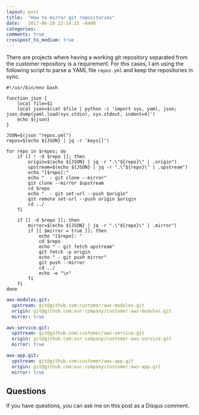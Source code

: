 ```yaml
---
layout: post
title:  "How to mirror git repositories"
date:   2017-06-28 22:14:15 -0400
categories: 
comments: true
crosspost_to_medium: true
---
```


There are projects where having a working git repository separated from the
customer repository is a requirement. For this cases, I am using the following
script to parse a YAML file `repos.yml` and keep the repositories in sync.


``` shell
#!/usr/bin/env bash

function json {
    local file=$1
    local json=$(cat $file | python -c 'import sys, yaml, json; json.dump(yaml.load(sys.stdin), sys.stdout, indent=4)')
    echo ${json}
}

JSON=$(json "repos.yml")
repos=$(echo ${JSON} | jq -r 'keys[]')

for repo in $repos; do
    if [[ ! -d $repo ]]; then
        origin=$(echo ${JSON} | jq -r ".\"${repo}\" | .origin")
        upstream=$(echo ${JSON} | jq -r ".\"${repo}\" | .upstream")
        echo "[$repo]:"
        echo "  - git clone --mirror"
        git clone --mirror $upstream
        cd $repo
        echo "  - git set-url --push $origin"
        git remote set-url --push origin $origin
        cd ../
    fi

    if [[ -d $repo ]]; then
        mirror=$(echo ${JSON} | jq -r ".\"${repo}\" | .mirror")
        if [[ $mirror = true ]]; then
            echo "[$repo]: "
            cd $repo
            echo " - git fetch upstream"
            git fetch -p origin
            echo " - git push mirror"
            git push --mirror
            cd ../
            echo -e "\n"
        fi
    fi
done
```

```yaml
aws-modules.git:
  upstream: git@github.com:customer/aws-modules.git
  origin: git@github.com:our-company/customer-aws-modules.git
  mirror: true

aws-service.git:
  upstream: git@github.com:customer/aws-service.git
  origin: git@github.com:our-company/customer-aws-service.git
  mirror: true

aws-app.git:
  upstream: git@github.com:customer/aws-app.git
  origin: git@github.com:our-company/customer-aws-app.git
  mirror: true
```

## Questions

If you have questions, you can ask me on this post as a Disqus comment.
